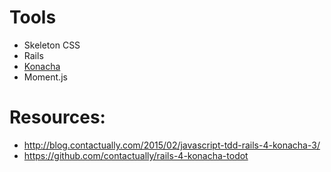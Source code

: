 # Tools
* Skeleton CSS
* Rails
* [Konacha](https://github.com/jfirebaugh/konacha)
* Moment.js

# Resources:
* http://blog.contactually.com/2015/02/javascript-tdd-rails-4-konacha-3/
* https://github.com/contactually/rails-4-konacha-todot